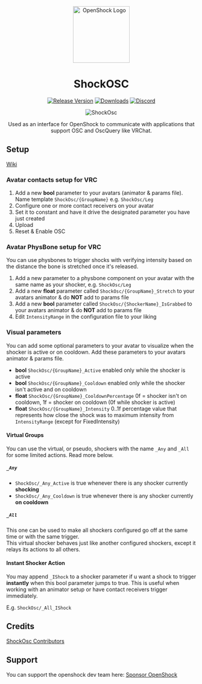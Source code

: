 <center><div align="center">

<img alt="OpenShock Logo" height="150px" width="150px" src="https://openshock.org/static/branding/IconSlowSpin.svg" />

<h1><b>ShockOSC</b></h1>

[![Release Version](https://img.shields.io/github/v/release/OpenShock/ShockOsc?style=for-the-badge&color=e14a6d)](https://github.com/OpenShock/ShockOsc/releases/latest)
[![Downloads](https://img.shields.io/github/downloads/OpenShock/ShockOsc/total?style=for-the-badge&color=e14a6d)](https://github.com/OpenShock/ShockOsc/releases/latest)
[![Discord](https://img.shields.io/discord/1078124408775901204?style=for-the-badge&color=e14a6d&label=OpenShock%20Discord&logo=discord)](https://openshock.net/discord)

![ShockOsc](https://sea.zlucplayz.com/f/72732636ab0743c6b365/?raw=1)

Used as an interface for OpenShock to communicate with applications that support OSC and OscQuery like VRChat.

</div></center>

## Setup

[Wiki](https://wiki.openshock.org/guides/shockosc-avatar-setup/)

### Avatar contacts setup for VRC

1. Add a new **bool** parameter to your avatars (animator & params file). Name template `ShockOsc/{GroupName}` e.g. `ShockOsc/Leg`
2. Configure one or more contact receivers on your avatar
3. Set it to constant and have it drive the designated parameter you have just created
4. Upload
5. Reset & Enable OSC

### Avatar PhysBone setup for VRC

You can use physbones to trigger shocks with verifying intensity based on the distance the bone is stretched once it's released.

1. Add a new parameter to a physbone component on your avatar with the same name as your shocker, e.g. `ShockOsc/Leg`
2. Add a new **float** parameter called `ShockOsc/{GroupName}_Stretch` to your avatars animator & do **NOT** add to params file
3. Add a new **bool** parameter called `ShockOsc/{ShockerName}_IsGrabbed` to your avatars animator & do **NOT** add to params file
4. Edit `IntensityRange` in the configuration file to your liking

### Visual parameters

You can add some optional parameters to your avatar to visualize when the shocker is active or on cooldown.
Add these parameters to your avatars animator & params file.

- **bool** `ShockOsc/{GroupName}_Active` enabled only while the shocker is active
- **bool** `ShockOsc/{GroupName}_Cooldown` enabled only while the shocker isn't active and on cooldown
- **float** `ShockOsc/{GroupName}_CooldownPercentage` 0f = shocker isn't on cooldown, 1f = shocker on cooldown (0f while shocker is active)
- **float** `ShockOsc/{GroupName}_Intensity` 0..1f percentage value that represents how close the shock was to maximum intensity from `IntensityRange` (except for FixedIntensity)

#### Virtual Groups

You can use the virtual, or pseudo, shockers with the name `_Any` and `_All` for some limited actions. Read more below.

##### `_Any`
- `ShockOsc/_Any_Active` is true whenever there is any shocker currently **shocking**
- `ShockOsc/_Any_Cooldown` is true whenever there is any shocker currently **on cooldown**

##### `_All`
This one can be used to make all shockers configured go off at the same time or with the same trigger.  
This virtual shocker behaves just like another configured shockers, except it relays its actions to all others.

#### Instant Shocker Action
You may append `_IShock` to a shocker parameter if u want a shock to trigger **instantly** when this bool parameter jumps to true.
This is useful when working with an animator setup or have contact receivers trigger immediately.

E.g. `ShockOsc/_All_IShock`


## Credits

[ShockOsc Contributors](https://github.com/OpenShock/ShockOsc/graphs/contributors)

## Support

You can support the openshock dev team here: [Sponsor OpenShock](https://github.com/sponsors/OpenShock)
